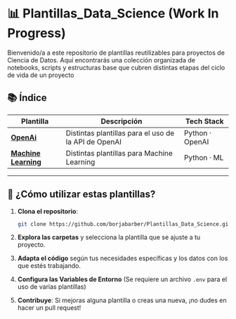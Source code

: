 #  📊 Plantillas_Data_Science (Work In Progress)
Bienvenido/a a este repositorio de plantillas reutilizables para proyectos de Ciencia de Datos. Aquí encontrarás una colección organizada de notebooks, scripts y estructuras base que cubren distintas etapas del ciclo de vida de un proyecto


## 📚 Índice 

| Plantilla                         | Descripción                                                                                   | Tech Stack               |
|----------------------------------|-----------------------------------------------------------------------------------------------|--------------------------|
| [**OpenAi**](https://github.com/borjabarber/Plantillas_Data_Science/tree/main/openai) | Distintas plantillas para el uso de la API de OpenAI                              | Python · OpenAI |
| [**Machine Learning**](https://github.com/borjabarber/Plantillas_Data_Science/tree/main/Machine_learning) | Distintas plantillas para Machine Learning                              | Python · ML |

---




## 🚀 ¿Cómo utilizar estas plantillas?

1. **Clona el repositorio**:

   ```bash
   git clone https://github.com/borjabarber/Plantillas_Data_Science.git
   ```

2. **Explora las carpetas** y selecciona la plantilla que se ajuste a tu proyecto.

3. **Adapta el código** según tus necesidades específicas y los datos con los que estés trabajando.

4. **Configura las Variables de Entorno** (Se requiere un archivo `.env` para el uso de varias plantillas)

5. **Contribuye**: Si mejoras alguna plantilla o creas una nueva, ¡no dudes en hacer un pull request!
